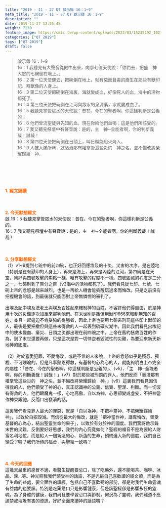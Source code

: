 ```yaml
---
title: "2019 - 11 - 27 QT 啟示錄 16：1~9"
meta_title: "2019 - 11 - 27 QT 啟示錄 16：1~9"
description: ""
date: 2019-11-27 12:55:45
weight: 7230
feature_image: https://cmtc.tw/wp-content/uploads/2022/03/15235392_10211799862337740_180693556567566654_o-1.webp
categories: ["QT 2019"]
tags: ["QT 2019"]
draft: false
---
```


<blockquote>啟示錄 16：1~9<br />
16：1 我聽見有大聲音從殿中出來，向那七位天使說：「你們去，把盛　神大怒的七碗倒在地上。」<br />
16：2 第一位天使便去，把碗倒在地上，就有惡而且毒的瘡生在那些有獸印記、拜獸像的人身上。<br />
16：3 第二位天使把碗倒在海裏，海就變成血，好像死人的血，海中的活物都死了。<br />
16：4 第三位天使把碗倒在江河與眾水的泉源裏，水就變成血了。<br />
16：5 我聽見掌管眾水的天使說：昔在、今在的聖者啊，你這樣判斷是公義的；<br />
16：6 他們曾流聖徒與先知的血，現在你給他們血喝；這是他們所該受的。<br />
16：7 我又聽見祭壇中有聲音說：是的，主　神─全能者啊，你的判斷義哉！誠哉！<br />
16：8 第四位天使把碗倒在日頭上，叫日頭能用火烤人。<br />
16：9 人被大熱所烤，就褻瀆那有權掌管這些災的　神之名，並不悔改將榮耀歸給　神。</blockquote><br />
&nbsp;<br />
<br />
&nbsp;<br />
<br />
<span style="color: #ff6600;"><strong>1. </strong><strong>經文誦讀</strong></span><br />
<br />
<span style="color: #ff6600;"><strong> </strong></span><br />
<br />
<span style="color: #ff6600;"><strong>2. 今天默想</strong><strong>經文<br />
</strong></span>啟 16：5 我聽見掌管眾水的天使說：昔在、今在的聖者啊，你這樣判斷是公義的。<br />
16：7 我又聽見祭壇中有聲音說：是的，主　神─全能者啊，你的判斷義哉！誠哉！<br />
<br />
&nbsp;<br />
<br />
<span style="color: #ff6600;"><strong>3. 分享默想經文<br />
</strong></span>（1）v1~9提到七碗中的前四碗，也正好回應埃及的十災，災害的次序，是在陸地（特別是在有獸印的人身上），再來是海上，再來是內陸的江河，第四碗是在天空，剛好與四號攻擊的焦點一樣，唯有攻擊的程度不一樣。四號毀滅的程度是三分之一，七碗則到了百分之百（v3海中的活物都死了）。我們看見從七印、七號、七碗上帝的忿怒是越來越烈，也是一再給人機會能夠醒悟過來而悔改。只是之前沒有把握機會的話，到最後就只能面對上帝無憐憫的審判了。<br />
<br />
出埃及記中埃及法老王與埃及百姓起來轄制神的百姓，不容許他們得自由，於是神用十次的災難逐次加重來審判他們。在末世則是撒但用獸印666來轄制無知的百姓，並且一起逼迫不肯妥協的得勝者，因此上帝也要用七碗來刑罰這些印上獸印的人，最後是要把撒但與這些未得救的人一起丟到硫磺火湖中。因此我們看見出埃記中的使水變血、瘡災、日頭之災都出現在前四碗之中。上帝在舊約拯救百姓的作為，到了末世還要再做，只是這次是對一切悖逆者毀滅性的災難，為要迎來新天新地神的國度。<br />
<br />
（2）對於喜愛犯罪，不愛悔改，或是不信的人來說，上帝的忿怒似乎是殘忍、獨裁、不可理喻的。但是凡事蒙恩得救，有基督的心為心的人，就能夠明白上帝完全的屬性：「昔在、今在的聖者啊，你這樣判斷是公義的」、（v5）、「主　神─全能者啊，你的判斷義哉！誠哉！」（v7）對於那些被刑罰的罪人，他們反而「褻瀆那有權掌管這些災的　神之名，並不悔改將榮耀歸給　神。」（v9）這裏我們看見因信得救的人，他們領受了神的心，真正認識神的公義、信實、聖潔、判斷。而一切沒有得救的人，他們跟魔鬼一樣，心地高傲，自以為神，心思卻變成虛妄，不把神當作神榮耀祂，反而口出褻瀆的話。<br />
<br />
這裏我們看見罪人最大的罪惡，就是「自以為神、不把神當神、不把榮耀歸給神」，以致於自招毀滅。而信徒最大的悔改，就是「把神當作神，謙卑悔改，領受基督的心為心，結出聖靈生命的果子」，以致於有分於神的國度。我們驚訝啟示錄 末世的災難，反倒要好好思想，我們的內心究竟如何？聖經的福音不是為要給人財富名利地位，而是給人一個新造的心、新造的生命，預備進入新的國度，我們自己領受了嗎？我們所傳的福音，與聖經一致嗎？<br />
<br />
<span style="color: #ff6600;"><strong> </strong></span><br />
<br />
<span style="color: #ff6600;"><strong>4. 今天的回應<br />
</strong></span>這幾天嚴重的感冒不適，看醫生提醒要忌口，除了吃藥外，還不能喝茶、咖啡、冰品、辣…等。神光照我我們領受神的話語，不是光挑自己喜歡讀的經文讀，而是為了生命的益處，要全面性的讀經，包括自己不喜歡聽的部份，卻是對我們生命靈魂有益處的也要讀。特別是吃藥忌口只是影響健康，但是讀聖經卻是影響永恆的靈魂。為了身體的健康，我們尚且要學習忌口與節制，何況為了靈魂，我們難道不應該禁戒垃圾有害的資訊，好好全面來讀神的話語嗎？<br />
<br />
&nbsp;
        